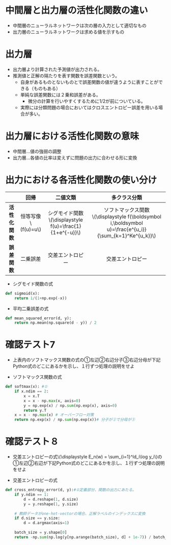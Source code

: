 <script type="text/x-mathjax-config">MathJax.Hub.Config({tex2jax:{inlineMath:[['\$','\$'],['\\(','\\)']],processEscapes:true},CommonHTML: {matchFontHeight:false}});</script>
<script type="text/javascript" async src="https://cdnjs.cloudflare.com/ajax/libs/mathjax/2.7.1/MathJax.js?config=TeX-MML-AM_CHTML"></script>

# 中間層と出力層の活性化関数の違い
- 中間層のニューラルネットワークは次の層の入力として適切なもの
- 出力層のニューラルネットワークは求める値を示すもの

# 出力層
- 出力層より計算された予測値が出力される。
- 推測値と正解の隔たりを表す関数を誤差関数という。
  - 自身があるものとないものとで誤差関数の値が違うように表すことができる（ものもある）
  - 単純な誤差関数には２乗和誤差がある。
    - 微分の計算を行いやすくするために1/2が前についている。
  - 実際には分類問題の場合においてはクロスエントロピー誤差を用いる場合が多い。

# 出力層における活性化関数の意味
- 中間層...値の強弱の調整
- 出力層...各値の比率は変えずに問題の出力に合わせる形に変換
# 出力における各活性化関数の使い分け

| | 回帰 | 二値文類 |多クラス分類|
|:---:|:---:|:---:|:---:|
|**活性化関数**|恒等写像<br>\\\(f(u)=u\\\) |シグモイド関数<br>\\\(\displaystyle f(u)=\frac{1}{1+e^{-u}}\\\)|ソフトマックス関数<br>\\\(\displaystyle f(\boldsymbol i,\boldsymbol u)=\frac{e^{u_i}}{\sum_{k=1}^Ke^{u_k}}\\\)|
|**誤差関数**|二乗誤差|交差エントロピー|交差エントロピー|

- シグモイド関数の式
```python
def sigmoid(x):
    return 1/(1+np.exp(-x))
```
- 平均二乗誤差の式
```python
def mean_squared_error(d, y):
    return np.mean(np.square(d - y)) / 2
```
# 確認テスト7
- 上表内のソフトマックス関数の式の①左辺②右辺分子③右辺分母が下記Python式のどこにあるかを示し、１行ずつ処理の説明をせよ

- ソフトマックス関数の式
```python
def softmax(x): #①
    if x.ndim == 2:
        x = x.T
        x = x - np.max(x, axis=0)
        y = np.exp(x) / np.sum(np.exp(x), axis=0)
        return y.T
    x = x - np.max(x) # オーバーフロー対策
    return np.exp(x) / np.sum(np.exp(x))# 分子が②で分母が③　
```
# 確認テスト８
- 交差エントロピーの式\\\(\displaystyle E_n(w) = \sum_{i=1}^ld_i\log y_i\\\)の①左辺②右辺が下記Python式のどこにあるかを示し、１行ずつ処理の説明をせよ

- 交差エントロピーの式
```python
def cross_entropy_error(d, y):#①定義部分、関数の出力にあたる。
    if y.ndim == 1:
        d = d.reshape(1, d.size)
        y = y.reshape(1, y.size)
        
    # 教師データがone-hot-vectorの場合、正解ラベルのインデックスに変換
    if d.size == y.size:
        d = d.argmax(axis=1)
             
    batch_size = y.shape[0]
    return -np.sum(np.log(y[np.arange(batch_size), d] + 1e-7)) / batch_size #②のところ
```


